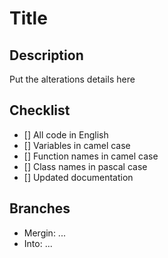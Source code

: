 # Title

## Description
Put the alterations details here

## Checklist
- [] All code in English
- [] Variables in camel case
- [] Function names in camel case
- [] Class names in pascal case
- [] Updated documentation


## Branches
- Mergin: ...
- Into: ... 
